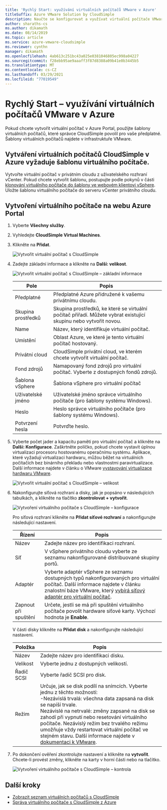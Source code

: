 ```yaml
---
title: 'Rychlý Start: využívání virtuálních počítačů VMware v Azure'
titleSuffix: Azure VMware Solution by CloudSimple
description: Naučte se konfigurovat a využívat virtuální počítače VMware z Azure Portal pomocí řešení Azure VMware od CloudSimple.
author: sharaths-cs
ms.author: dikamath
ms.date: 08/14/2019
ms.topic: article
ms.service: azure-vmware-cloudsimple
ms.reviewer: cynthn
manager: dikamath
ms.openlocfilehash: 4ab613c251bc43a025e0381046805ec998a04227
ms.sourcegitcommit: f28ebb95ae9aaaff3f87d8388a09b41e0b3445b5
ms.translationtype: MT
ms.contentlocale: cs-CZ
ms.lasthandoff: 03/29/2021
ms.locfileid: "77019549"
---
```

# <a name="quickstart---consume-vmware-vms-on-azure"></a>Rychlý Start – využívání virtuálních počítačů VMware v Azure

Pokud chcete vytvořit virtuální počítač v Azure Portal, použijte šablony virtuálních počítačů, které správce CloudSimple povolil pro vaše předplatné. Šablony virtuálních počítačů najdete v infrastruktuře VMware.

## <a name="cloudsimple-vm-creation-on-azure-requires-a-vm-template"></a>Vytváření virtuálních počítačů CloudSimple v Azure vyžaduje šablonu virtuálního počítače.

Vytvořte virtuální počítač v privátním cloudu z uživatelského rozhraní vCenter. Pokud chcete vytvořit šablonu, postupujte podle pokynů v části [klonování virtuálního počítače do šablony ve webovém klientovi vSphere](https://docs.vmware.com/en/VMware-vSphere/6.7/com.vmware.vsphere.vm_admin.doc/GUID-FE6DE4DF-FAD0-4BB0-A1FD-AFE9A40F4BFE.html). Uložte šablonu virtuálního počítače do serveru vCenter privátního cloudu.

## <a name="create-a-virtual-machine-in-the-azure-portal"></a>Vytvoření virtuálního počítače na webu Azure Portal

1. Vyberte **Všechny služby**.

2. Vyhledejte **CloudSimple Virtual Machines**.

3. Klikněte na **Přidat**.

    ![Vytvořit virtuální počítač s CloudSimple](media/create-cloudsimple-virtual-machine.png)

4. Zadejte základní informace a klikněte na **Další: velikost**.

    ![Vytvořit virtuální počítač s CloudSimple – základní informace](media/create-cloudsimple-virtual-machine-basic-info.png)

    | Pole | Popis |
    | ------------ | ------------- |
    | Předplatné | Předplatné Azure přidružené k vašemu privátnímu cloudu.  |
    | Skupina prostředků | Skupina prostředků, ke které se virtuální počítač přiřadí. Můžete vybrat existující skupinu nebo vytvořit novou. |
    | Name | Název, který identifikuje virtuální počítač.  |
    | Umístění | Oblast Azure, ve které je tento virtuální počítač hostovaný.  |
    | Privátní cloud | CloudSimple privátní cloud, ve kterém chcete vytvořit virtuální počítač. |
    | Fond zdrojů | Namapovaný fond zdrojů pro virtuální počítač. Vyberte z dostupných fondů zdrojů. |
    | Šablona vSphere | Šablona vSphere pro virtuální počítač  |
    | Uživatelské jméno | Uživatelské jméno správce virtuálního počítače (pro šablony systému Windows).|
    | Heslo |  Heslo správce virtuálního počítače (pro šablony systému Windows). |
    | Potvrzení hesla | Potvrďte heslo. |

5. Vyberte počet jader a kapacitu paměti pro virtuální počítač a klikněte na **Další: Konfigurace**. Zaškrtněte políčko, pokud chcete vystavit úplnou virtualizaci procesoru hostovanému operačnímu systému. Aplikace, které vyžadují virtualizaci hardwaru, můžou běžet na virtuálních počítačích bez binárního překladu nebo vlastnostmi paravirtualizace. Další informace najdete v článku o VMware <a href="https://docs.vmware.com/en/VMware-vSphere/6.5/com.vmware.vsphere.vm_admin.doc/GUID-2A98801C-68E8-47AF-99ED-00C63E4857F6.html" target="_blank">vystavování virtualizace hardwaru VMware</a>.

    ![Vytvořit virtuální počítač s CloudSimple – velikost](media/create-cloudsimple-virtual-machine-size.png)

6. Nakonfigurujte síťová rozhraní a disky, jak je popsáno v následujících tabulkách, a klikněte na tlačítko **zkontrolovat + vytvořit**.

    ![Vytvoření virtuálního počítače s CloudSimple – konfigurace](media/create-cloudsimple-virtual-machine-configurations.png)

    Pro síťová rozhraní klikněte na **Přidat síťové rozhraní** a nakonfigurujte následující nastavení.

    | Řízení | Popis |
    | ------------ | ------------- |
    | Název | Zadejte název pro identifikaci rozhraní.  |
    | Síť | V vSphere privátního cloudu vyberte ze seznamu nakonfigurované distribuované skupiny portů.  |
    | Adaptér | Vyberte adaptér vSphere ze seznamu dostupných typů nakonfigurovaných pro virtuální počítač. Další informace najdete v článku znalostní báze VMware, který <a href="https://kb.vmware.com/s/article/1001805" target="_blank">vybírá síťový adaptér pro virtuální počítač</a>. |
    | Zapnout při spuštění | Určete, jestli se má při spuštění virtuálního počítače povolit hardware síťové karty. Výchozí hodnota je **Enable**. |

    V části disky klikněte na **Přidat disk** a nakonfigurujte následující nastavení.

    | Položka | Popis |
    | ------------ | ------------- |
    | Název | Zadejte název pro identifikaci disku.  |
    | Velikost | Vyberte jednu z dostupných velikostí.  |
    | Řadič SCSI | Vyberte řadič SCSI pro disk.  |
    | Režim | Určuje, jak se disk podílí na snímcích. Vyberte jednu z těchto možností: <br> -Nezávislá trvalá: všechna data zapsaná na disk se napíší trvale.<br> Nezávislé na netrvalé: změny zapsané na disk se zahodí při vypnutí nebo resetování virtuálního počítače.  Nezávislý režim bez trvalého režimu umožňuje vždy restartovat virtuální počítač ve stejném stavu. Další informace najdete v <a href="https://docs.vmware.com/en/VMware-vSphere/6.5/com.vmware.vsphere.vm_admin.doc/GUID-8B6174E6-36A8-42DA-ACF7-0DA4D8C5B084.html" target="_blank">dokumentaci k VMware</a>.

7. Po dokončení ověření zkontrolujte nastavení a klikněte na **vytvořit**. Chcete-li provést změny, klikněte na karty v horní části nebo na tlačítko.

    ![Vytvoření virtuálního počítače s CloudSimple – kontrola](media/create-cloudsimple-virtual-machine-review.png)

## <a name="next-steps"></a>Další kroky

* [Zobrazit seznam virtuálních počítačů s CloudSimple](azure-create-vm.md#view-list-of-cloudsimple-virtual-machines)
* [Správa virtuálního počítače s CloudSimple z Azure](azure-manage-vm.md)
